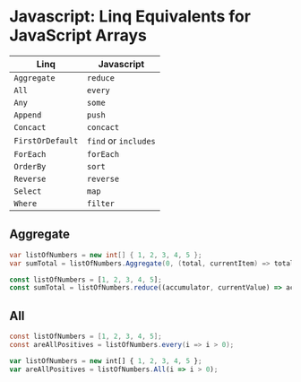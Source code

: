 # Javascript: Linq Equivalents for JavaScript Arrays

| Linq              | Javascript            |
|-------------------|-----------------------|
| `Aggregate`       | `reduce`              |
| `All`             | `every`               |
| `Any`             | `some`                |
| `Append`          | `push`                |
| `Concact`         | `concact`             |
| `FirstOrDefault`  | `find` or `includes`  |
| `ForEach`         | `forEach`             |
| `OrderBy`         | `sort`                |
| `Reverse`         | `reverse`             |
| `Select`          | `map`                 |
| `Where`           | `filter`              |

## Aggregate

```cs
var listOfNumbers = new int[] { 1, 2, 3, 4, 5 };
var sumTotal = listOfNumbers.Aggregate(0, (total, currentItem) => total + currentItem);
```

```js
const listOfNumbers = [1, 2, 3, 4, 5];
const sumTotal = listOfNumbers.reduce((accumulator, currentValue) => accumulator + currentValue, 0);
```

## All

```cs
const listOfNumbers = [1, 2, 3, 4, 5];
const areAllPositives = listOfNumbers.every(i => i > 0);
```

```js
var listOfNumbers = new int[] { 1, 2, 3, 4, 5 };
var areAllPositives = listOfNumbers.All(i => i > 0);
```
